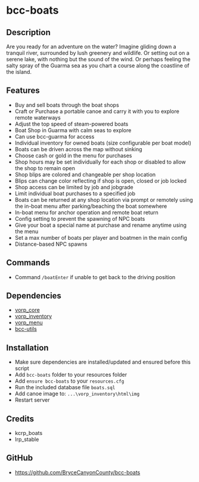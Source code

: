 # bcc-boats

## Description
Are you ready for an adventure on the water? Imagine gliding down a tranquil river, surrounded by lush greenery and wildlife. Or setting out on a serene lake, with nothing but the sound of the wind. Or perhaps feeling the salty spray of the Guarma sea as you chart a course along the coastline of the island.

## Features
- Buy and sell boats through the boat shops
- Craft or Purchase a portable canoe and carry it with you to explore remote waterways
- Adjust the top speed of steam-powered boats
- Boat Shop in Guarma with calm seas to explore
 - Can use bcc-guarma for access
- Individual inventory for owned boats (size configurable per boat model)
- Boats can be driven across the map without sinking
- Choose cash or gold in the menu for purchases
- Shop hours may be set individually for each shop or disabled to allow the shop to remain open
- Shop blips are colored and changeable per shop location
- Blips can change color reflecting if shop is open, closed or job locked
- Shop access can be limited by job and jobgrade
- Limit individual boat purchases to a specified job
- Boats can be returned at any shop location via prompt or remotely using the in-boat menu after parking/beaching the boat somewhere
- In-boat menu for anchor operation and remote boat return
- Config setting to prevent the spawning of NPC boats
- Give your boat a special name at purchase and rename anytime using the menu
- Set a max number of boats per player and boatmen in the main config
- Distance-based NPC spawns

## Commands
- Command `/boatEnter` if unable to get back to the driving position

## Dependencies
- [vorp_core](https://github.com/VORPCORE/vorp-core-lua)
- [vorp_inventory](https://github.com/VORPCORE/vorp_inventory-lua)
- [vorp_menu](https://github.com/VORPCORE/vorp_menu)
- [bcc-utils](https://github.com/BryceCanyonCounty/bcc-utils)

## Installation
- Make sure dependencies are installed/updated and ensured before this script
- Add `bcc-boats` folder to your resources folder
- Add `ensure bcc-boats` to your `resources.cfg`
- Run the included database file `boats.sql`
- Add canoe image to: `...\vorp_inventory\html\img`
- Restart server

## Credits
- kcrp_boats
- lrp_stable

## GitHub
- https://github.com/BryceCanyonCounty/bcc-boats